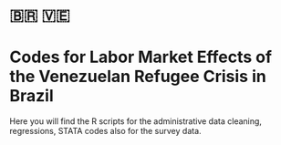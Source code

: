 # :brazil: :venezuela:
# Codes for Labor Market Effects of the Venezuelan Refugee Crisis in Brazil

Here you will find the R scripts for the administrative data cleaning, regressions, STATA codes also for the survey data.
